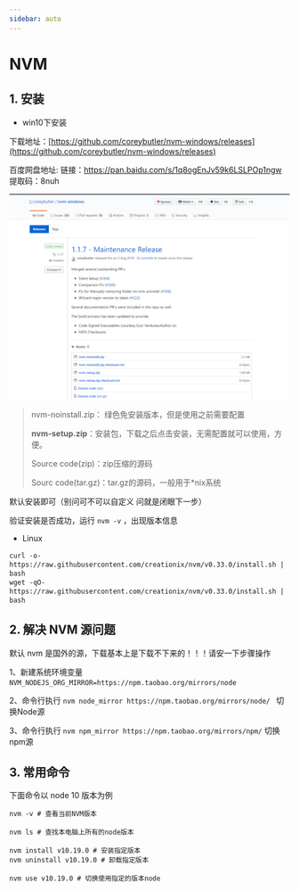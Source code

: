 ```yaml
---
sidebar: auto
---
```


# NVM

## 1. 安装

* win10下安装

下载地址：[https://github.com/coreybutler/nvm-windows/releases](https://github.com/coreybutler/nvm-windows/releases)

百度网盘地址: 链接：https://pan.baidu.com/s/1q8ogEnJv59k6LSLPOp1ngw  提取码：8nuh

![nvm](/img/nvm1.png)

> nvm-noinstall.zip： 绿色免安装版本，但是使用之前需要配置
>
> **nvm-setup.zip**：安装包，下载之后点击安装，无需配置就可以使用，方便。
>
> Source code(zip)：zip压缩的源码
>
> Sourc code(tar.gz)：tar.gz的源码，一般用于*nix系统

默认安装即可（别问可不可以自定义 问就是闭眼下一步）

验证安装是否成功，运行 `nvm -v` ，出现版本信息

* Linux

```shell
curl -o- https://raw.githubusercontent.com/creationix/nvm/v0.33.0/install.sh | bash
wget -qO- https://raw.githubusercontent.com/creationix/nvm/v0.33.0/install.sh | bash
```

## 2. 解决 NVM 源问题

默认 nvm 是国外的源，下载基本上是下载不下来的！！！请安一下步骤操作

1、新建系统环境变量 `NVM_NODEJS_ORG_MIRROR=https://npm.taobao.org/mirrors/node`

2、命令行执行 `nvm node_mirror https://npm.taobao.org/mirrors/node/ ` 切换Node源

3、命令行执行 ` nvm npm_mirror https://npm.taobao.org/mirrors/npm/ ` 切换npm源

## 3. 常用命令

 下面命令以 node 10 版本为例

```shell
nvm -v # 查看当前NVM版本

nvm ls # 查找本电脑上所有的node版本

nvm install v10.19.0 # 安装指定版本
nvm uninstall v10.19.0 # 卸载指定版本

nvm use v10.19.0 # 切换使用指定的版本node
```
